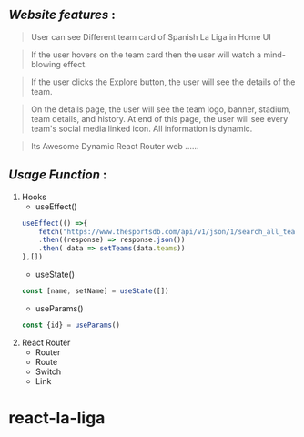 

## **_Website features_** :

> User can see Different team card of Spanish La Liga in Home UI 

> If the user hovers on the team card then the user will watch a mind-blowing effect.

> If the user clicks the Explore button, the user will see the details of the team.
    
> On the details page, the user will see the team logo, banner, stadium, team details, and history. At end of this page, the user will see every team's social media linked icon. All information is dynamic.

> Its Awesome Dynamic React Router web ......


## **_Usage Function_** :
1. Hooks 
    * useEffect()
    ```js
    useEffect(() =>{
        fetch("https://www.thesportsdb.com/api/v1/json/1/search_all_teams.php?l=Spanish%20La%20Liga")
        .then((response) => response.json())
        .then( data => setTeams(data.teams))
    },[])
    ```
    * useState()
    ```js
    const [name, setName] = useState([])
    ```
    * useParams()
    ```js
    const {id} = useParams()
    ```
2. React Router
    * Router
    * Route
    * Switch
    * Link
# react-la-liga
